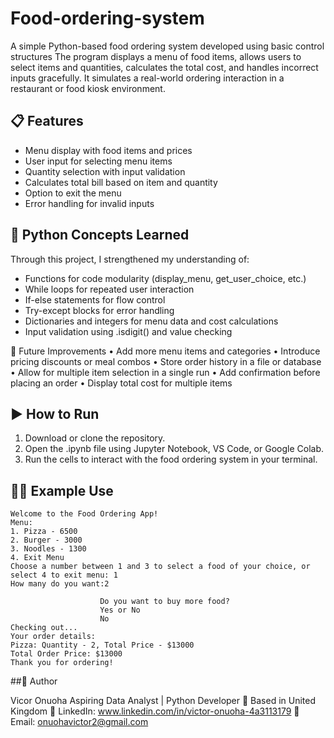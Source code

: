 # Food-ordering-system
A simple Python-based food ordering system developed using basic control structures
The program displays a menu of food items, allows users to select items and quantities, calculates the total cost, and handles incorrect inputs gracefully. It simulates a real-world ordering interaction in a restaurant or food kiosk environment.

## 📋 Features

- Menu display with food items and prices
- User input for selecting menu items
- Quantity selection with input validation
- Calculates total bill based on item and quantity
- Option to exit the menu
- Error handling for invalid inputs

## 🧠 Python Concepts Learned

Through this project, I strengthened my understanding of:

- Functions for code modularity (display_menu, get_user_choice, etc.)
- While loops for repeated user interaction
- If-else statements for flow control
- Try-except blocks for error handling
- Dictionaries and integers for menu data and cost calculations
- Input validation using .isdigit() and value checking
  
🔄 Future Improvements
	•	Add more menu items and categories
	•	Introduce pricing discounts or meal combos
	•	Store order history in a file or database
	•	Allow for multiple item selection in a single run
	•	Add confirmation before placing an order
	•	Display total cost for multiple items

## ▶ How to Run

1. Download or clone the repository.
2. Open the .ipynb file using Jupyter Notebook, VS Code, or Google Colab.
3. Run the cells to interact with the food ordering system in your terminal.

## 🧑‍💻 Example Use

```
Welcome to the Food Ordering App!
Menu:
1. Pizza - 6500
2. Burger - 3000
3. Noodles - 1300
4. Exit Menu
Choose a number between 1 and 3 to select a food of your choice, or select 4 to exit menu: 1
How many do you want:2

                    Do you want to buy more food?
                    Yes or No
                    No
Checking out...
Your order details:
Pizza: Quantity - 2, Total Price - $13000
Total Order Price: $13000
Thank you for ordering!
```

##👤 Author

Vicor Onuoha
Aspiring Data Analyst | Python Developer
📍 Based in United Kingdom
🔗 LinkedIn: www.linkedin.com/in/victor-onuoha-4a3113179
📧 Email: onuohavictor2@gmail.com
